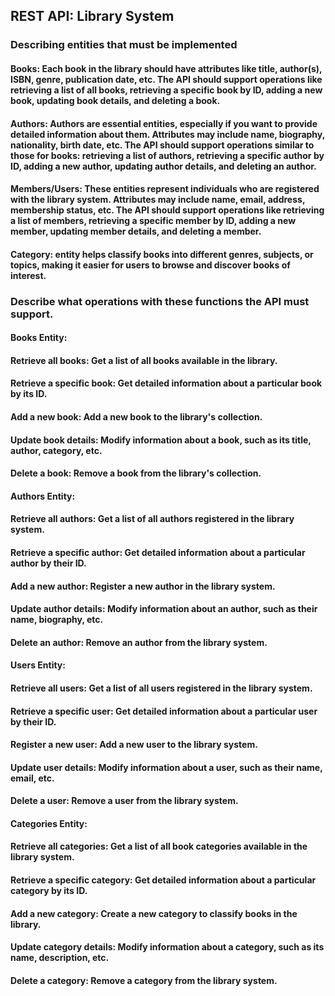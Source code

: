 ## REST API: Library System
### Describing entities that must be implemented
#### Books: Each book in the library should have attributes like title, author(s), ISBN, genre, publication date, etc. The API should support operations like retrieving a list of all books, retrieving a specific book by ID, adding a new book, updating book details, and deleting a book.
#### Authors: Authors are essential entities, especially if you want to provide detailed information about them. Attributes may include name, biography, nationality, birth date, etc. The API should support operations similar to those for books: retrieving a list of authors, retrieving a specific author by ID, adding a new author, updating author details, and deleting an author.
#### Members/Users: These entities represent individuals who are registered with the library system. Attributes may include name, email, address, membership status, etc. The API should support operations like retrieving a list of members, retrieving a specific member by ID, adding a new member, updating member details, and deleting a member.
#### Category: entity helps classify books into different genres, subjects, or topics, making it easier for users to browse and discover books of interest. 
### Describe what operations with these functions the API must support.
#### Books Entity:
#### Retrieve all books: Get a list of all books available in the library.
#### Retrieve a specific book: Get detailed information about a particular book by its ID.
#### Add a new book: Add a new book to the library's collection.
#### Update book details: Modify information about a book, such as its title, author, category, etc.
#### Delete a book: Remove a book from the library's collection.
#### Authors Entity:
#### Retrieve all authors: Get a list of all authors registered in the library system.
#### Retrieve a specific author: Get detailed information about a particular author by their ID.
#### Add a new author: Register a new author in the library system.
#### Update author details: Modify information about an author, such as their name, biography, etc.
#### Delete an author: Remove an author from the library system.
#### Users Entity:
#### Retrieve all users: Get a list of all users registered in the library system.
#### Retrieve a specific user: Get detailed information about a particular user by their ID.
#### Register a new user: Add a new user to the library system.
#### Update user details: Modify information about a user, such as their name, email, etc.
#### Delete a user: Remove a user from the library system.
#### Categories Entity:
#### Retrieve all categories: Get a list of all book categories available in the library system.
#### Retrieve a specific category: Get detailed information about a particular category by its ID.
#### Add a new category: Create a new category to classify books in the library.
#### Update category details: Modify information about a category, such as its name, description, etc.
#### Delete a category: Remove a category from the library system.

